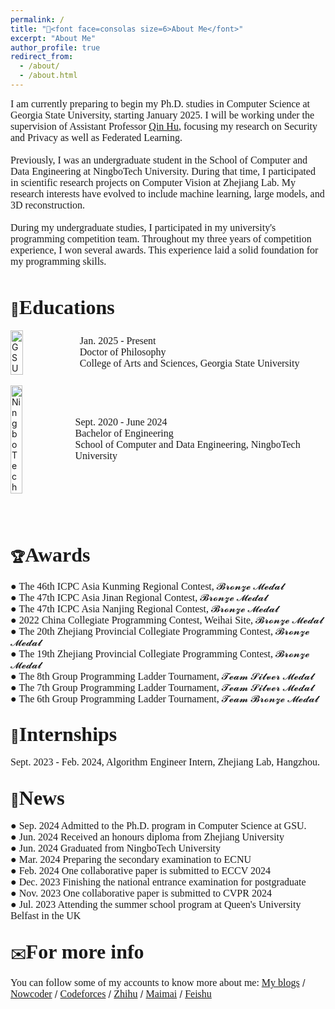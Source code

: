 ```yaml
---
permalink: /
title: "👋<font face=consolas size=6>About Me</font>"
excerpt: "About Me"
author_profile: true
redirect_from: 
  - /about/
  - /about.html
---
```

<font face=consolas size=3>I am currently preparing to begin my Ph.D. studies in Computer Science at Georgia State University, starting January 2025. I will be working under the supervision of Assistant Professor <a href="https://qinhu2010.github.io">Qin Hu</a>, focusing my research on Security and Privacy as well as Federated Learning.<br /><br />
Previously, I was an undergraduate student in the School of Computer and Data Engineering at NingboTech University. During that time, I participated in scientific research projects on Computer Vision at Zhejiang Lab. My research interests have evolved to include machine learning, large models, and 3D reconstruction.<br /><br />
During my undergraduate studies, I participated in my university's programming competition team. Throughout my three years of competition experience, I won several awards. This experience laid a solid foundation for my programming skills. </font><br /><br />


📖<font face=consolas size=6>Educations</font>
------
<div style="display:flex; align-items:center;"> <img src="https://upload.wikimedia.org/wikipedia/en/c/c1/Georgia_State_University_Official_Seal.png" alt="GSU" style="width:20%; height:20%; margin-right:10px;"> <span style="font-family:consolas; font-size:12pt;"> <font face="consolas" size="3">Jan. 2025 - Present<br> Doctor of Philosophy<br> College of Arts and Sciences, Georgia State University</font> </span> </div>
<br />
<div style="display:flex; align-items:center;"> <img src="https://img1.cfw.cn/20003/da5144b1cb34/4aa22422-05a5-4795-a63e-fcccea1626d1_300x300.jpg" alt="NingboTech" style="width:20%; height:20%; margin-right:10px;"> <span style="font-family:consolas; font-size:12pt;"> <font face="consolas" size="3">Sept. 2020 - June 2024<br> Bachelor of Engineering<br> School of Computer and Data Engineering, NingboTech University</font> </span> </div>
<br /><br /><br />


🏆<font face=consolas size=6>Awards</font>
------
<font face=consolas size=3> ● The 46th ICPC Asia Kunming Regional Contest, 𝓑𝓻𝓸𝓷𝔃𝓮 𝓜𝓮𝓭𝓪𝓵<br />
● The 47th ICPC Asia Jinan Regional Contest, 𝓑𝓻𝓸𝓷𝔃𝓮 𝓜𝓮𝓭𝓪𝓵<br />
● The 47th ICPC Asia Nanjing Regional Contest, 𝓑𝓻𝓸𝓷𝔃𝓮 𝓜𝓮𝓭𝓪𝓵<br />
● 2022 China Collegiate Programming Contest, Weihai Site, 𝓑𝓻𝓸𝓷𝔃𝓮 𝓜𝓮𝓭𝓪𝓵<br />
● The 20th Zhejiang Provincial Collegiate Programming Contest, 𝓑𝓻𝓸𝓷𝔃𝓮 𝓜𝓮𝓭𝓪𝓵<br />
● The 19th Zhejiang Provincial Collegiate Programming Contest, 𝓑𝓻𝓸𝓷𝔃𝓮 𝓜𝓮𝓭𝓪𝓵<br />
● The 8th Group Programming Ladder Tournament, 𝓣𝓮𝓪𝓶 𝓢𝓲𝓵𝓿𝓮𝓻 𝓜𝓮𝓭𝓪𝓵<br />
● The 7th Group Programming Ladder Tournament, 𝓣𝓮𝓪𝓶 𝓢𝓲𝓵𝓿𝓮𝓻 𝓜𝓮𝓭𝓪𝓵<br />
● The 6th Group Programming Ladder Tournament, 𝓣𝓮𝓪𝓶 𝓑𝓻𝓸𝓷𝔃𝓮 𝓜𝓮𝓭𝓪𝓵</font>
<br />

💼<font face=consolas size=6>Internships</font>
------
<font face=consolas size=3>Sept. 2023 - Feb. 2024, Algorithm Engineer Intern, Zhejiang Lab, Hangzhou.</font>
<br />

📰<font face=consolas size=6>News</font>
------
<font face=consolas size=3>● Sep. 2024 Admitted to the Ph.D. program in Computer Science at GSU.<br />
● Jun. 2024 Received an honours diploma from Zhejiang University<br />
● Jun. 2024 Graduated from NingboTech University<br />
● Mar. 2024 Preparing the secondary examination to ECNU<br />
● Feb. 2024 One collaborative paper is submitted to ECCV 2024<br />
● Dec. 2023 Finishing the national entrance examination for postgraduate<br />
● Nov. 2023 One collaborative paper is submitted to CVPR 2024<br />
● Jul. 2023 Attending the summer school program at Queen's University Belfast in the UK</font>
<br />

✉️<font face=consolas size=6>For more info</font>
------
<font face=consolas size=3>You can follow some of my accounts to know more about me:</font>
 [<font face=consolas size=3>My blogs</font>](https://eastpage.tech)    / [<font face=consolas size=3>Nowcoder</font>](https://ac.nowcoder.com/acm/contest/profile/946259811)   /  [<font face=consolas size=3>Codeforces</font>](https://codeforces.com/profile/EastGod)   /  [<font face=consolas size=3>Zhihu</font>](https://www.zhihu.com/people/markxian-sheng-41)     /        [<font face=consolas size=3>Maimai</font>](https://maimai.cn/profile/detail?dstu=236043030)  /   [<font face=consolas size=3>Feishu</font>](https://github.com/East-Hu/Eastpage.github.io/blob/master/images/feishu.jpg)
